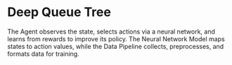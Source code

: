 # Deep Queue Tree
The Agent observes the state, selects actions via a neural network, and learns from rewards to improve its policy. The Neural Network Model maps states to action values, while the Data Pipeline collects, preprocesses, and formats data for training.
